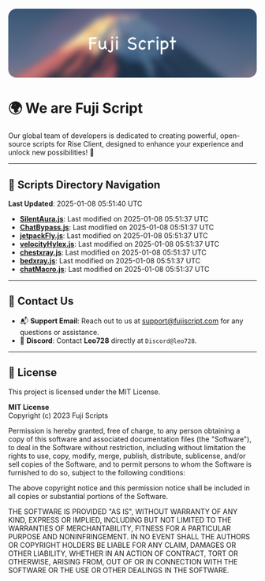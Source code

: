 ![Banner](.github/b.webp)

# 🌍 **We are Fuji Script**

Our global team of developers is dedicated to creating powerful, open-source scripts for Rise Client, designed to enhance your experience and unlock new possibilities! 🌟

---
<!-- SCRIPTS_NAVIGATION_START -->
## 📂 **Scripts Directory Navigation**

**Last Updated**: 2025-01-08 05:51:40 UTC

- **[SilentAura.js](scripts/SilentAura.js)**: Last modified on 2025-01-08 05:51:37 UTC
- **[ChatBypass.js](scripts/ChatBypass.js)**: Last modified on 2025-01-08 05:51:37 UTC
- **[jetpackFly.js](scripts/jetpackFly.js)**: Last modified on 2025-01-08 05:51:37 UTC
- **[velocityHylex.js](scripts/velocityHylex.js)**: Last modified on 2025-01-08 05:51:37 UTC
- **[chestxray.js](scripts/chestxray.js)**: Last modified on 2025-01-08 05:51:37 UTC
- **[bedxray.js](scripts/bedxray.js)**: Last modified on 2025-01-08 05:51:37 UTC
- **[chatMacro.js](scripts/chatMacro.js)**: Last modified on 2025-01-08 05:51:37 UTC

<!-- SCRIPTS_NAVIGATION_END -->

---

## 💬 **Contact Us**  
- 📬 **Support Email**: Reach out to us at [support@fujiscript.com](mailto:support@fujiscript.com) for any questions or assistance.  
- 💬 **Discord**: Contact **Leo728** directly at `Discord@leo728`.

---

## 📜 **License**

This project is licensed under the MIT License.  

**MIT License**  
Copyright (c) 2023 Fuji Scripts  

Permission is hereby granted, free of charge, to any person obtaining a copy of this software and associated documentation files (the "Software"), to deal in the Software without restriction, including without limitation the rights to use, copy, modify, merge, publish, distribute, sublicense, and/or sell copies of the Software, and to permit persons to whom the Software is furnished to do so, subject to the following conditions:  

The above copyright notice and this permission notice shall be included in all copies or substantial portions of the Software.  

THE SOFTWARE IS PROVIDED "AS IS", WITHOUT WARRANTY OF ANY KIND, EXPRESS OR IMPLIED, INCLUDING BUT NOT LIMITED TO THE WARRANTIES OF MERCHANTABILITY, FITNESS FOR A PARTICULAR PURPOSE AND NONINFRINGEMENT. IN NO EVENT SHALL THE AUTHORS OR COPYRIGHT HOLDERS BE LIABLE FOR ANY CLAIM, DAMAGES OR OTHER LIABILITY, WHETHER IN AN ACTION OF CONTRACT, TORT OR OTHERWISE, ARISING FROM, OUT OF OR IN CONNECTION WITH THE SOFTWARE OR THE USE OR OTHER DEALINGS IN THE SOFTWARE.  
